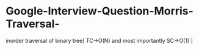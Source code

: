 # Google-Interview-Question-Morris-Traversal-
inorder traversal of binary tree[ TC->O(N) and most importantly SC->O(1) ]
